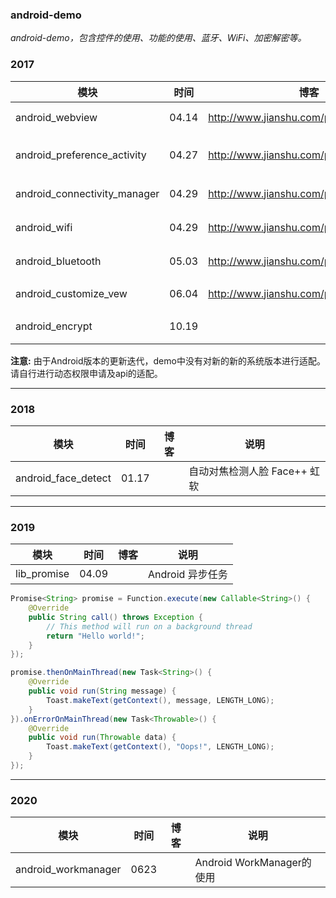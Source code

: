 ### android-demo

*android-demo，包含控件的使用、功能的使用、蓝牙、WiFi、加密解密等。*

### 2017
| 模块 | 时间 | 博客 | 说明 |
| --- | --- | --- | --- |
| android_webview              | 04.14 | http://www.jianshu.com/p/1071b1cdbbf5 | Android WebView的使用 |
| android_preference_activity  | 04.27 | http://www.jianshu.com/p/4a65f4a912c6 | Android PreferenceActivity的使用 |
| android_connectivity_manager | 04.29 | http://www.jianshu.com/p/c415691b282c | Android 网络连接管理 |
| android_wifi                 | 04.29 | http://www.jianshu.com/p/c415691b282c | Android Wifi的使用 |
| android_bluetooth            | 05.03 | http://www.jianshu.com/p/448f9292aad2 | Android 蓝牙的使用 |
| android_customize_vew        | 06.04 | http://www.jianshu.com/p/6326420d55fb | Android 自定义View |
| android_encrypt              | 10.19 |                                       | Android 加密解密算法 |

**注意:** 由于Android版本的更新迭代，demo中没有对新的新的系统版本进行适配。请自行进行动态权限申请及api的适配。

---

### 2018
| 模块 | 时间 | 博客 | 说明 |
| --- | --- | --- | --- |
| android_face_detect | 01.17 |     | 自动对焦检测人脸 Face++ 虹软 |

---

### 2019
| 模块 | 时间 | 博客 | 说明 |
| --- | --- | --- | --- |
| lib_promise | 04.09 |  | Android 异步任务 |
```java
Promise<String> promise = Function.execute(new Callable<String>() {
    @Override
    public String call() throws Exception {
        // This method will run on a background thread
        return "Hello world!";
    }
});
```
```java
promise.thenOnMainThread(new Task<String>() {
    @Override
    public void run(String message) {
        Toast.makeText(getContext(), message, LENGTH_LONG);
    }
}).onErrorOnMainThread(new Task<Throwable>() {
    @Override
    public void run(Throwable data) {
        Toast.makeText(getContext(), "Oops!", LENGTH_LONG);
    }
});
```

---

### 2020
| 模块 | 时间 | 博客 | 说明 |
| --- | --- | --- | --- |
| android_workmanager | 0623 |  | Android WorkManager的使用 |

